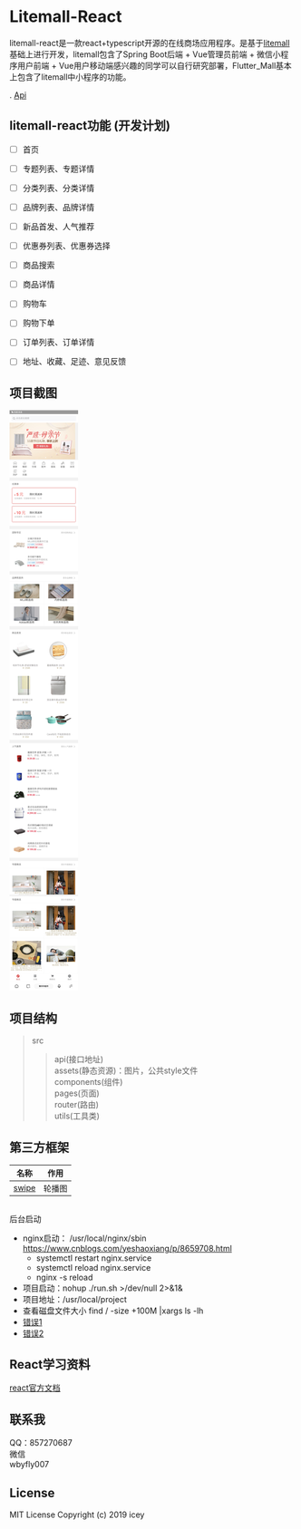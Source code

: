 Litemall-React
==========

litemall-react是一款react+typescript开源的在线商场应用程序。是基于[litemall](https://github.com/linlinjava/litemall)基础上进行开发，litemall包含了Spring Boot后端 + Vue管理员前端 + 微信小程序用户前端 + Vue用户移动端感兴趣的同学可以自行研究部署，Flutter_Mall基本上包含了litemall中小程序的功能。<br>


. [Api](https://linlinjava.gitbook.io/litemall/api)

litemall-react功能 (开发计划)
----------
- [ ] 首页<br> 
- [ ] 专题列表、专题详情<br>
- [ ] 分类列表、分类详情<br>
- [ ] 品牌列表、品牌详情<br>
- [ ] 新品首发、人气推荐<br>
- [ ] 优惠券列表、优惠券选择<br>
- [ ] 商品搜索<br>
- [ ] 商品详情<br>
- [ ] 购物车<br>
- [ ] 购物下单<br>
- [ ] 订单列表、订单详情<br>
- [ ] 地址、收藏、足迹、意见反馈<br>





项目截图
------------------
![首页](source/page-images/home.jpeg)

项目结构
------------------
>src
>>api(接口地址)<br>
>>assets(静态资源)：图片，公共style文件<br>
>>components(组件)<br>
>>pages(页面)<br>
>>router(路由)<br>
>>utils(工具类)<br>



第三方框架
-----------------
| 名称        | 作用         | 
| ------------- |:-------------:| 
| [swipe](https://github.com/best-flutter/flutter_swiper)     |轮播图 |

##
后台启动
- nginx启动： /usr/local/nginx/sbin https://www.cnblogs.com/yeshaoxiang/p/8659708.html 
  - systemctl restart nginx.service
  - systemctl reload nginx.service
  - nginx -s reload
- 项目启动：nohup ./run.sh >/dev/null 2>&1&
- 项目地址：/usr/local/project
- 查看磁盘文件大小  find / -size +100M |xargs ls -lh 
- [错误1](https://blog.csdn.net/Wuhaotian1996/article/details/84875723)
- [错误2](https://blog.csdn.net/wang_magento/article/details/93205584)

React学习资料
----------------
[react官方文档](https://react.docschina.org/)<br>


联系我
--------------
QQ：857270687<br>
微信<br>wbyfly007

License
------------
MIT License  Copyright (c) 2019 icey

